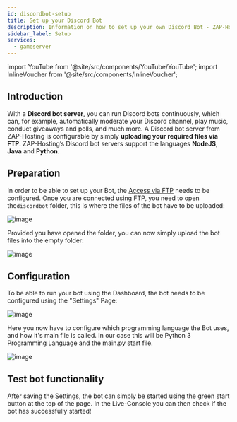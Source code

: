 ```yaml
---
id: discordbot-setup
title: Set up your Discord Bot
description: Information on how to set up your own Discord Bot - ZAP-Hosting.com documentation
sidebar_label: Setup
services:
  - gameserver
---
```


import YouTube from '@site/src/components/YouTube/YouTube';
import InlineVoucher from '@site/src/components/InlineVoucher';


## Introduction

With a **Discord bot server**, you can run Discord bots continuously, which can, for example, automatically moderate your Discord channel, play music, conduct giveaways and polls, and much more. A Discord bot server from ZAP-Hosting is configurable by simply **uploading your required files via FTP**. ZAP-Hosting’s Discord bot servers support the languages **NodeJS**, **Java** and **Python**.

<YouTube videoId="OoKA8UJ_N5A" imageSrc="https://screensaver01.zap-hosting.com/index.php/s/ffjmn3snRrkoeoK/preview" title="How to set up a Discord bot server and upload bot files!" description="Feel like you understand better when you see things in action? We’ve got you! Dive into our video that breaks it all down for you. Whether you're in a rush or just prefer to soak up information in the most engaging way possible!"/>

<InlineVoucher />

## Preparation

In order to be able to set up your Bot, the [Access via FTP](gameserver-ftpaccess.md) needs to be configured. Once you are connected using FTP, you need to open the`discordbot` folder, this is where the files of the bot have to be uploaded:

![image](https://screensaver01.zap-hosting.com/index.php/s/x4WPiNS6xQcWQrp/preview)


Provided you have opened the folder, you can now simply upload the bot files into the empty folder:

![image](https://screensaver01.zap-hosting.com/index.php/s/t7DDaF684PZkXjn/preview)



## Configuration

To be able to run your bot using the Dashboard, the bot needs to be configured using the "Settings" Page:

![image](https://screensaver01.zap-hosting.com/index.php/s/HoPpfJKsTC6ozNy/preview)

Here you now have to configure which programming language the Bot uses, and how it's main file is called. In our case this will be Python 3 Programming Language and the main.py start file.

![image](https://screensaver01.zap-hosting.com/index.php/s/ixfz2xKYCepS9Ek/preview)



## Test bot functionality

After saving the Settings, the bot can simply be started using the green start button at the top of the page. In the Live-Console you can then check if the bot has successfully started!
